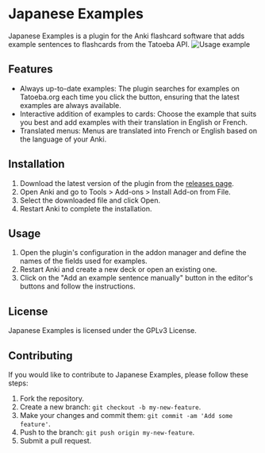 # Japanese Examples

Japanese Examples is a plugin for the Anki flashcard software that adds example sentences to flashcards from the Tatoeba API.
![Usage example](https://github.com/kthys/anki-japanese-examples/assets/32138080/7f7e758b-48da-4c33-916a-8614f46c7c68)

## Features

- Always up-to-date examples: The plugin searches for examples on Tatoeba.org each time you click the button, ensuring that the latest examples are always available.
- Interactive addition of examples to cards: Choose the example that suits you best and add examples with their translation in English or French.
- Translated menus: Menus are translated into French or English based on the language of your Anki.

## Installation

1. Download the latest version of the plugin from the [releases page](https://github.com/kthys/anki-japanese-examples/releases).
2. Open Anki and go to Tools > Add-ons > Install Add-on from File.
3. Select the downloaded file and click Open.
4. Restart Anki to complete the installation.

## Usage

1. Open the plugin's configuration in the addon manager and define the names of the fields used for examples.
2. Restart Anki and create a new deck or open an existing one.
3. Click on the "Add an example sentence manually" button in the editor's buttons and follow the instructions.

## License

Japanese Examples is licensed under the GPLv3 License.

## Contributing

If you would like to contribute to Japanese Examples, please follow these steps:

1. Fork the repository.
2. Create a new branch: `git checkout -b my-new-feature`.
3. Make your changes and commit them: `git commit -am 'Add some feature'`.
4. Push to the branch: `git push origin my-new-feature`.
5. Submit a pull request.
